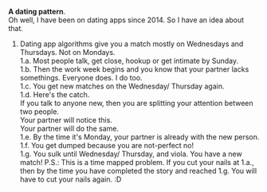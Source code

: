 **A dating pattern**.  
Oh well, I have been on dating apps since 2014. So I have an idea about that.
1. Dating app algorithms give you a match mostly on Wednesdays and Thursdays. Not on Mondays.  
1.a. Most people talk, get close, hookup or get intimate by Sunday.  
1.b. Then the work week begins and you know that your partner lacks somethings. Everyone does. I do too.  
1.c. You get new matches on the Wednesday/ Thursday again.  
1.d. Here's the catch.  
If you talk to anyone new, then you are splitting your attention between two people.  
Your partner will notice this.  
Your partner will do the same.  
1.e. By the time it's Monday, your partner is already with the new person.  
1.f. You get dumped because you are not-perfect no!  
1.g. You sulk until Wednesday/ Thursday, and viola. You have a new match!
P.S.: This is a time mapped problem. If you cut your nails at 1.a., then by the time you have completed the story and reached 1.g. You will have to cut your nails again. :D
